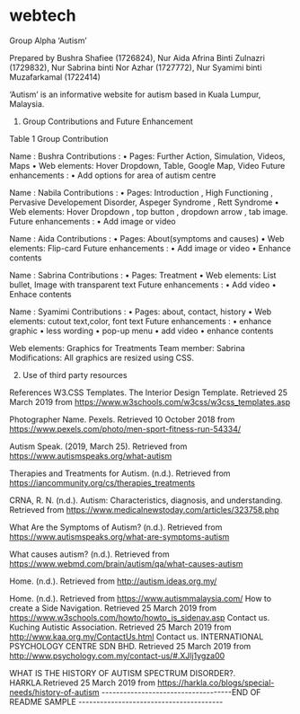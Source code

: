 # webtech
Group Alpha
‘Autism’

Prepared by Bushra Shafiee (1726824), Nur Aida Afrina Binti Zulnazri (1729832), Nur Sabrina binti Nor Azhar (1727772), Nur Syamimi binti Muzafarkamal (1722414)

‘Autism’ is an informative website for autism based in Kuala Lumpur, Malaysia.

1. Group Contributions and Future Enhancement

Table 1 Group Contribution

Name : Bushra
Contributions :  • Pages: Further Action, Simulation, Videos, Maps
• Web elements: Hover Dropdown, Table, Google Map, Video
Future enhancements : • Add options for area of autism centre

Name : Nabila
Contributions :  • Pages: Introduction , High Functioning , Pervasive Developement Disorder, Aspeger Syndrome , Rett Syndrome 
• Web elements: Hover Dropdown , top button , dropdown arrow , tab image.
Future enhancements : • Add image or video 


Name : Aida
Contributions :  • Pages: About(symptoms and causes)
• Web elements: Flip-card
Future enhancements : • Add image or video
• Enhance contents 

Name : Sabrina
Contributions :  • Pages: Treatment
• Web elements: List bullet, Image with transparent text
Future enhancements : • Add video
• Enhace contents 

Name : Syamimi
Contributions :  • Pages: about, contact, history
• Web elements: cutout text,color, font text
Future enhancements : • enhance graphic
• less wording • pop-up menu • add video •  enhance contents

Web elements: Graphics for Treatments
Team member: Sabrina
Modifications: All graphics are resized using CSS.


2. Use of third party resources

References
W3.CSS Templates. The Interior Design Template. Retrieved 25 March 2019 from https://www.w3schools.com/w3css/w3css_templates.asp

Photographer Name. Pexels. Retrieved 10 October 2018 from https://www.pexels.com/photo/men-sport-fitness-run-54334/

Autism Speak. (2019, March 25). Retrieved from https://www.autismspeaks.org/what-autism

Therapies and Treatments for Autism. (n.d.). Retrieved from https://iancommunity.org/cs/therapies_treatments

CRNA, R. N. (n.d.). Autism: Characteristics, diagnosis, and understanding. Retrieved from https://www.medicalnewstoday.com/articles/323758.php

What Are the Symptoms of Autism? (n.d.). Retrieved from https://www.autismspeaks.org/what-are-symptoms-autism

What causes autism? (n.d.). Retrieved from https://www.webmd.com/brain/autism/qa/what-causes-autism

Home. (n.d.). Retrieved from http://autism.ideas.org.my/

Home. (n.d.). Retrieved from https://www.autismmalaysia.com/
How to create a Side Navigation. Retrieved 25 March 2019 from https://www.w3schools.com/howto/howto_js_sidenav.asp
Contact us. Kuching Autistic Association. Retrieved 25 March 2019 from http://www.kaa.org.my/ContactUs.html
Contact us. INTERNATIONAL PSYCHOLOGY CENTRE SDN BHD. Retrieved 25 March 2019 from http://www.psychology.com.my/contact-us/#.XJlj1ygza00

WHAT IS THE HISTORY OF AUTISM SPECTRUM DISORDER?. HARKLA.Retrieved 25 March 2019 from https://harkla.co/blogs/special-needs/history-of-autism
------------------------------------END OF README SAMPLE ----------------------------------------
